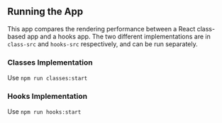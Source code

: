 ## Running the App

This app compares the rendering performance between a React class-based app and a hooks app. The two different implementations are in `class-src` and `hooks-src` respectively, and can be run separately.

### Classes Implementation

Use `npm run classes:start`

### Hooks Implementation

Use `npm run hooks:start`